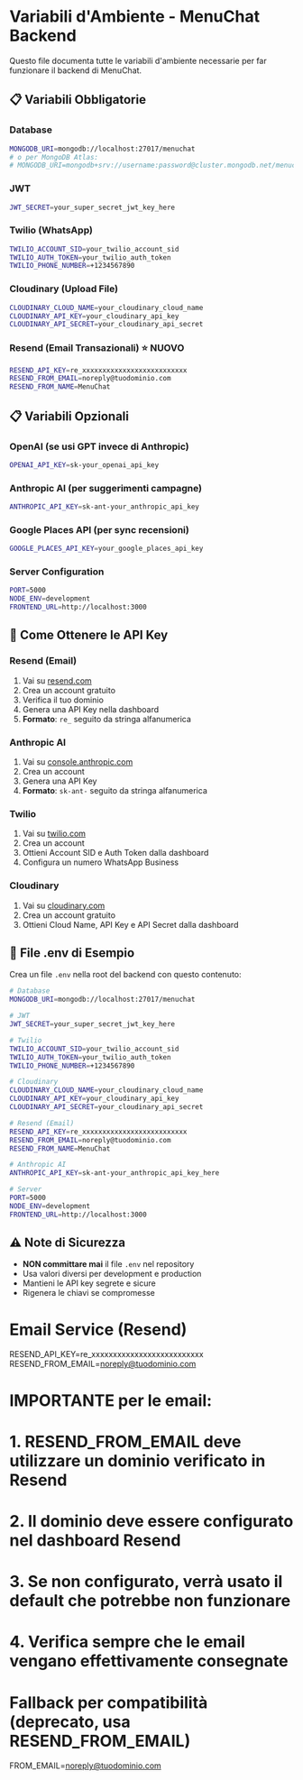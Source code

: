 # Variabili d'Ambiente - MenuChat Backend

Questo file documenta tutte le variabili d'ambiente necessarie per far funzionare il backend di MenuChat.

## 📋 Variabili Obbligatorie

### Database
```bash
MONGODB_URI=mongodb://localhost:27017/menuchat
# o per MongoDB Atlas:
# MONGODB_URI=mongodb+srv://username:password@cluster.mongodb.net/menuchat
```

### JWT
```bash
JWT_SECRET=your_super_secret_jwt_key_here
```

### Twilio (WhatsApp)
```bash
TWILIO_ACCOUNT_SID=your_twilio_account_sid
TWILIO_AUTH_TOKEN=your_twilio_auth_token
TWILIO_PHONE_NUMBER=+1234567890
```

### Cloudinary (Upload File)
```bash
CLOUDINARY_CLOUD_NAME=your_cloudinary_cloud_name
CLOUDINARY_API_KEY=your_cloudinary_api_key
CLOUDINARY_API_SECRET=your_cloudinary_api_secret
```

### Resend (Email Transazionali) ⭐ NUOVO
```bash
RESEND_API_KEY=re_xxxxxxxxxxxxxxxxxxxxxxxxxx
RESEND_FROM_EMAIL=noreply@tuodominio.com
RESEND_FROM_NAME=MenuChat
```

## 📋 Variabili Opzionali

### OpenAI (se usi GPT invece di Anthropic)
```bash
OPENAI_API_KEY=sk-your_openai_api_key
```

### Anthropic AI (per suggerimenti campagne)
```bash
ANTHROPIC_API_KEY=sk-ant-your_anthropic_api_key
```

### Google Places API (per sync recensioni)
```bash
GOOGLE_PLACES_API_KEY=your_google_places_api_key
```

### Server Configuration
```bash
PORT=5000
NODE_ENV=development
FRONTEND_URL=http://localhost:3000
```

## 🔑 Come Ottenere le API Key

### Resend (Email)
1. Vai su [resend.com](https://resend.com)
2. Crea un account gratuito
3. Verifica il tuo dominio
4. Genera una API Key nella dashboard
5. **Formato**: `re_` seguito da stringa alfanumerica

### Anthropic AI
1. Vai su [console.anthropic.com](https://console.anthropic.com)
2. Crea un account
3. Genera una API Key
4. **Formato**: `sk-ant-` seguito da stringa alfanumerica

### Twilio
1. Vai su [twilio.com](https://twilio.com)
2. Crea un account
3. Ottieni Account SID e Auth Token dalla dashboard
4. Configura un numero WhatsApp Business

### Cloudinary
1. Vai su [cloudinary.com](https://cloudinary.com)
2. Crea un account gratuito
3. Ottieni Cloud Name, API Key e API Secret dalla dashboard

## 📝 File .env di Esempio

Crea un file `.env` nella root del backend con questo contenuto:

```bash
# Database
MONGODB_URI=mongodb://localhost:27017/menuchat

# JWT
JWT_SECRET=your_super_secret_jwt_key_here

# Twilio
TWILIO_ACCOUNT_SID=your_twilio_account_sid
TWILIO_AUTH_TOKEN=your_twilio_auth_token
TWILIO_PHONE_NUMBER=+1234567890

# Cloudinary
CLOUDINARY_CLOUD_NAME=your_cloudinary_cloud_name
CLOUDINARY_API_KEY=your_cloudinary_api_key
CLOUDINARY_API_SECRET=your_cloudinary_api_secret

# Resend (Email)
RESEND_API_KEY=re_xxxxxxxxxxxxxxxxxxxxxxxxxx
RESEND_FROM_EMAIL=noreply@tuodominio.com
RESEND_FROM_NAME=MenuChat

# Anthropic AI
ANTHROPIC_API_KEY=sk-ant-your_anthropic_api_key_here

# Server
PORT=5000
NODE_ENV=development
FRONTEND_URL=http://localhost:3000
```

## ⚠️ Note di Sicurezza

- **NON committare mai** il file `.env` nel repository
- Usa valori diversi per development e production
- Mantieni le API key segrete e sicure
- Rigenera le chiavi se compromesse

# Email Service (Resend)
RESEND_API_KEY=re_xxxxxxxxxxxxxxxxxxxxxxxxxx
RESEND_FROM_EMAIL=noreply@tuodominio.com

# IMPORTANTE per le email:
# 1. RESEND_FROM_EMAIL deve utilizzare un dominio verificato in Resend
# 2. Il dominio deve essere configurato nel dashboard Resend
# 3. Se non configurato, verrà usato il default che potrebbe non funzionare
# 4. Verifica sempre che le email vengano effettivamente consegnate

# Fallback per compatibilità (deprecato, usa RESEND_FROM_EMAIL)
FROM_EMAIL=noreply@tuodominio.com 